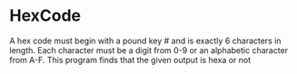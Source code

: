 # HexCode
A hex code must begin with a pound key # and is exactly 6 characters in length. Each character must be a digit from 0-9 or an alphabetic character from A-F.
This program finds that the given output is hexa or not
